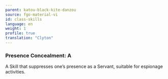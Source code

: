 ```yaml
---
parent: katou-black-kite-danzou
source: fgo-material-vi
id: class-skills
language: en
weight: 1
profile: true
translation: "Clyton"
---
```


### Presence Concealment: A

A Skill that suppresses one’s presence as a Servant, suitable for espionage activities.
